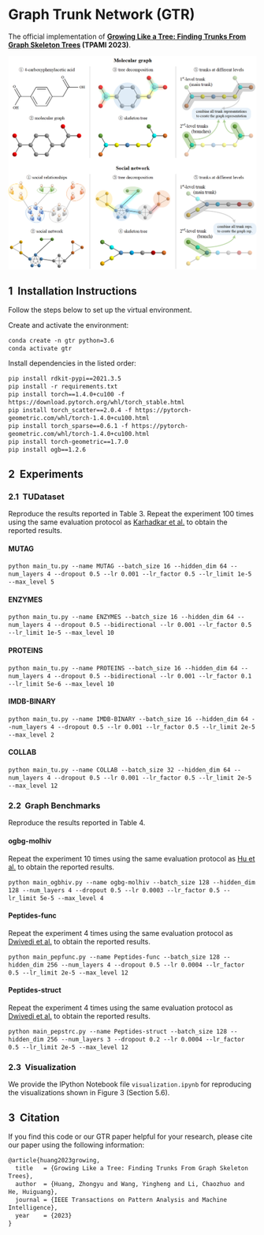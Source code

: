 # Graph Trunk Network (GTR)

The official implementation of **[Growing Like a Tree: Finding Trunks From Graph Skeleton Trees](https://ieeexplore.ieee.org/document/10330013) (TPAMI 2023)**.

![Figure 2](pipeline.png)

## 1&nbsp; Installation Instructions

Follow the steps below to set up the virtual environment.

Create and activate the environment:
```shell
conda create -n gtr python=3.6
conda activate gtr
```

Install dependencies in the listed order:
```shell
pip install rdkit-pypi==2021.3.5
pip install -r requirements.txt
pip install torch==1.4.0+cu100 -f https://download.pytorch.org/whl/torch_stable.html
pip install torch_scatter==2.0.4 -f https://pytorch-geometric.com/whl/torch-1.4.0+cu100.html
pip install torch_sparse==0.6.1 -f https://pytorch-geometric.com/whl/torch-1.4.0+cu100.html
pip install torch-geometric==1.7.0
pip install ogb==1.2.6
```

## 2&nbsp; Experiments

### 2.1&nbsp; TUDataset

Reproduce the results reported in Table 3.
Repeat the experiment 100 times using the same evaluation protocol as [Karhadkar et al.](https://github.com/kedar2/FoSR) to obtain the reported results.

#### MUTAG

```shell
python main_tu.py --name MUTAG --batch_size 16 --hidden_dim 64 --num_layers 4 --dropout 0.5 --lr 0.001 --lr_factor 0.5 --lr_limit 1e-5 --max_level 5
```

#### ENZYMES

```shell
python main_tu.py --name ENZYMES --batch_size 16 --hidden_dim 64 --num_layers 4 --dropout 0.5 --bidirectional --lr 0.001 --lr_factor 0.5 --lr_limit 1e-5 --max_level 10
```

#### PROTEINS

```shell
python main_tu.py --name PROTEINS --batch_size 16 --hidden_dim 64 --num_layers 4 --dropout 0.5 --bidirectional --lr 0.001 --lr_factor 0.1 --lr_limit 5e-6 --max_level 10
```

#### IMDB-BINARY

```shell
python main_tu.py --name IMDB-BINARY --batch_size 16 --hidden_dim 64 --num_layers 4 --dropout 0.5 --lr 0.001 --lr_factor 0.5 --lr_limit 2e-5 --max_level 2
```
 
#### COLLAB

```shell
python main_tu.py --name COLLAB --batch_size 32 --hidden_dim 64 --num_layers 4 --dropout 0.5 --lr 0.001 --lr_factor 0.5 --lr_limit 2e-5 --max_level 12
```

### 2.2&nbsp; Graph Benchmarks

Reproduce the results reported in Table 4.

#### ogbg-molhiv

Repeat the experiment 10 times using the same evaluation protocol as [Hu et al.](https://github.com/snap-stanford/ogb) to obtain the reported results.

```shell
python main_ogbhiv.py --name ogbg-molhiv --batch_size 128 --hidden_dim 128 --num_layers 4 --dropout 0.5 --lr 0.0003 --lr_factor 0.5 --lr_limit 5e-5 --max_level 4
```

#### Peptides-func

Repeat the experiment 4 times using the same evaluation protocol as [Dwivedi et al.](https://github.com/vijaydwivedi75/lrgb) to obtain the reported results.

```shell
python main_pepfunc.py --name Peptides-func --batch_size 128 --hidden_dim 256 --num_layers 4 --dropout 0.5 --lr 0.0004 --lr_factor 0.5 --lr_limit 2e-5 --max_level 12
```

#### Peptides-struct

Repeat the experiment 4 times using the same evaluation protocol as [Dwivedi et al.](https://github.com/vijaydwivedi75/lrgb) to obtain the reported results.

```shell
python main_pepstrc.py --name Peptides-struct --batch_size 128 --hidden_dim 256 --num_layers 3 --dropout 0.2 --lr 0.0004 --lr_factor 0.5 --lr_limit 2e-5 --max_level 12
```

### 2.3&nbsp; Visualization

We provide the IPython Notebook file `visualization.ipynb` for reproducing the visualizations shown in Figure 3 (Section 5.6).

<!-- ## 3&nbsp; Questions and Contact

If you have any questions, please feel free to contact Zhongyu Huang at huangzhongyu2020@ia.ac.cn. -->

## 3&nbsp; Citation

If you find this code or our GTR paper helpful for your research, please cite our paper using the following information:

```
@article{huang2023growing,
  title   = {Growing Like a Tree: Finding Trunks From Graph Skeleton Trees},
  author  = {Huang, Zhongyu and Wang, Yingheng and Li, Chaozhuo and He, Huiguang},
  journal = {IEEE Transactions on Pattern Analysis and Machine Intelligence},
  year    = {2023}
}
```

